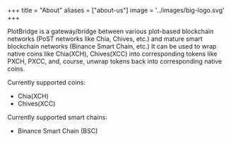 +++
title = "About"
aliases = ["about-us"]
image = '../images/big-logo.svg'
+++

PlotBridge is a gateway/bridge between various plot-based blockchain networks (PoST networks like Chia, Chives, etc.) and mature smart blockchain networks (Binance Smart Chain, etc.)
It can be used to wrap native coins like Chia(XCH), Chives(XCC) into corresponding tokens like PXCH, PXCC, and, course, unwrap tokens back into corresponding native coins.

Currently supported coins:
- Chia(XCH)
- Chives(XCC)

Currently supported smart chains:
- Binance Smart Chain (BSC)
